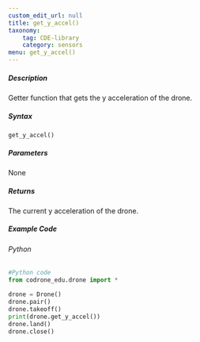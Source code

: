 ```yaml
---
custom_edit_url: null
title: get_y_accel()
taxonomy:
    tag: CDE-library
    category: sensors
menu: get_y_accel()
---
```


##### Description

Getter function that gets the y acceleration of the drone. <br />

##### Syntax
```get_y_accel()```<br />


##### Parameters

None

##### Returns

The current y acceleration of the drone.

##### Example Code
###### Python
```python
#Python code
from codrone_edu.drone import *

drone = Drone()
drone.pair()
drone.takeoff()
print(drone.get_y_accel())
drone.land()
drone.close()
```